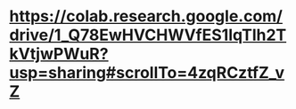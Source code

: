 # https://colab.research.google.com/drive/1_Q78EwHVCHWVfES1lqTlh2TkVtjwPWuR?usp=sharing#scrollTo=4zqRCztfZ_vZ
